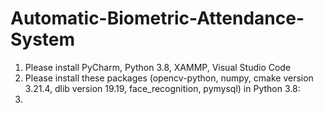 # Automatic-Biometric-Attendance-System

1. Please install PyCharm, Python 3.8, XAMMP, Visual Studio Code
2. Please install these packages (opencv-python, numpy, cmake version 3.21.4, dlib version 19.19, face_recognition, pymysql) in Python 3.8: 
3. 

